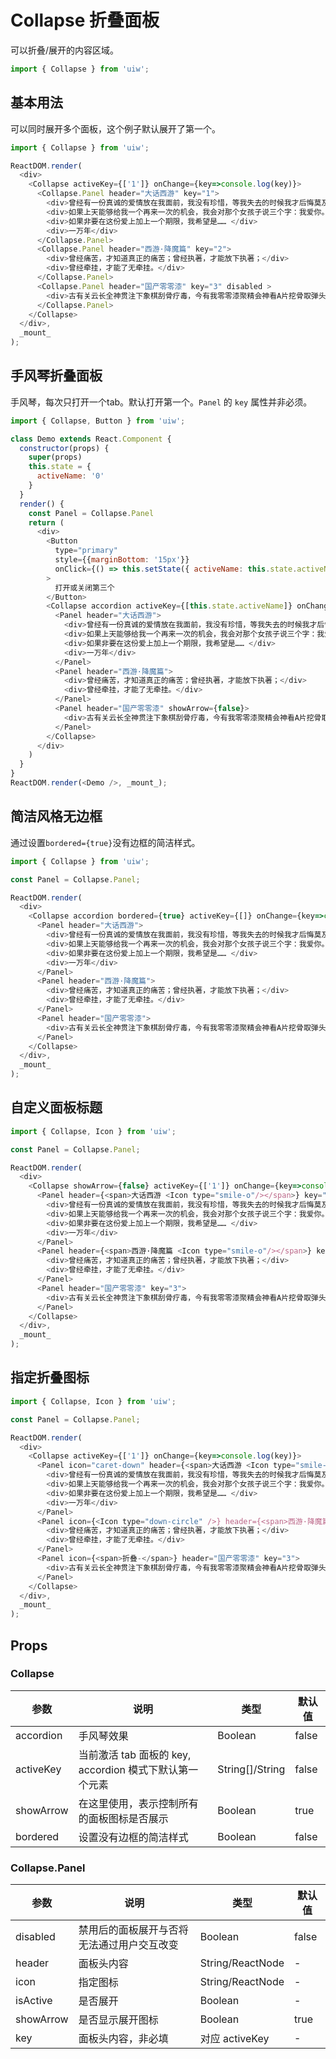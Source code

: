 Collapse 折叠面板
===

可以折叠/展开的内容区域。

```jsx
import { Collapse } from 'uiw';
```

## 基本用法

可以同时展开多个面板，这个例子默认展开了第一个。

<!--DemoStart,bgWhite,codePen--> 
```js
import { Collapse } from 'uiw';

ReactDOM.render(
  <div>
    <Collapse activeKey={['1']} onChange={key=>console.log(key)}>
      <Collapse.Panel header="大话西游" key="1">
        <div>曾经有一份真诚的爱情放在我面前，我没有珍惜，等我失去的时候我才后悔莫及，人世间最痛苦的事莫过于此。 </div>
        <div>如果上天能够给我一个再来一次的机会，我会对那个女孩子说三个字：我爱你。 </div>
        <div>如果非要在这份爱上加上一个期限，我希望是…… </div>
        <div>一万年</div>
      </Collapse.Panel>
      <Collapse.Panel header="西游·降魔篇" key="2">
        <div>曾经痛苦，才知道真正的痛苦；曾经执著，才能放下执著；</div>
        <div>曾经牵挂，才能了无牵挂。</div>
      </Collapse.Panel>
      <Collapse.Panel header="国产零零漆" key="3" disabled >
        <div>古有关云长全神贯注下象棋刮骨疗毒，今有我零零漆聚精会神看A片挖骨取弹头。</div>
      </Collapse.Panel>
    </Collapse>
  </div>,
  _mount_
);
```
<!--End-->

## 手风琴折叠面板

手风琴，每次只打开一个tab。默认打开第一个。`Panel` 的 `key` 属性并非必须。

<!--DemoStart,bgWhite,codePen--> 
```js
import { Collapse, Button } from 'uiw';

class Demo extends React.Component {
  constructor(props) {
    super(props)
    this.state = {
      activeName: '0'
    }
  }
  render() {
    const Panel = Collapse.Panel
    return (
      <div>
        <Button
          type="primary"
          style={{marginBottom: '15px'}}
          onClick={() => this.setState({ activeName: this.state.activeName === '2'?'':'2' })}
        >
          打开或关闭第三个
        </Button>
        <Collapse accordion activeKey={[this.state.activeName]} onChange={key=>console.log(key)}>
          <Panel header="大话西游">
            <div>曾经有一份真诚的爱情放在我面前，我没有珍惜，等我失去的时候我才后悔莫及，人世间最痛苦的事莫过于此。 </div>
            <div>如果上天能够给我一个再来一次的机会，我会对那个女孩子说三个字：我爱你。 </div>
            <div>如果非要在这份爱上加上一个期限，我希望是…… </div>
            <div>一万年</div>
          </Panel>
          <Panel header="西游·降魔篇">
            <div>曾经痛苦，才知道真正的痛苦；曾经执著，才能放下执著；</div>
            <div>曾经牵挂，才能了无牵挂。</div>
          </Panel>
          <Panel header="国产零零漆" showArrow={false}>
            <div>古有关云长全神贯注下象棋刮骨疗毒，今有我零零漆聚精会神看A片挖骨取弹头。</div>
          </Panel>
        </Collapse>
      </div>
    )
  }
}
ReactDOM.render(<Demo />, _mount_);
```
<!--End-->

## 简洁风格无边框

通过设置`bordered={true}`没有边框的简洁样式。

<!--DemoStart,bgWhite,codePen--> 
```js
import { Collapse } from 'uiw';

const Panel = Collapse.Panel;

ReactDOM.render(
  <div>
    <Collapse accordion bordered={true} activeKey={[]} onChange={key=>console.log(key)}>
      <Panel header="大话西游">
        <div>曾经有一份真诚的爱情放在我面前，我没有珍惜，等我失去的时候我才后悔莫及，人世间最痛苦的事莫过于此。 </div>
        <div>如果上天能够给我一个再来一次的机会，我会对那个女孩子说三个字：我爱你。 </div>
        <div>如果非要在这份爱上加上一个期限，我希望是…… </div>
        <div>一万年</div>
      </Panel>
      <Panel header="西游·降魔篇">
        <div>曾经痛苦，才知道真正的痛苦；曾经执著，才能放下执著；</div>
        <div>曾经牵挂，才能了无牵挂。</div>
      </Panel>
      <Panel header="国产零零漆">
        <div>古有关云长全神贯注下象棋刮骨疗毒，今有我零零漆聚精会神看A片挖骨取弹头。</div>
      </Panel>
    </Collapse>
  </div>,
  _mount_
);
```
<!--End-->

## 自定义面板标题

<!--DemoStart,bgWhite,codePen--> 
```js
import { Collapse, Icon } from 'uiw';

const Panel = Collapse.Panel;

ReactDOM.render(
  <div>
    <Collapse showArrow={false} activeKey={['1']} onChange={key=>console.log(key)}>
      <Panel header={<span>大话西游 <Icon type="smile-o"/></span>} key="1">
        <div>曾经有一份真诚的爱情放在我面前，我没有珍惜，等我失去的时候我才后悔莫及，人世间最痛苦的事莫过于此。 </div>
        <div>如果上天能够给我一个再来一次的机会，我会对那个女孩子说三个字：我爱你。 </div>
        <div>如果非要在这份爱上加上一个期限，我希望是…… </div>
        <div>一万年</div>
      </Panel>
      <Panel header={<span>西游·降魔篇 <Icon type="smile-o"/></span>} key="2">
        <div>曾经痛苦，才知道真正的痛苦；曾经执著，才能放下执著；</div>
        <div>曾经牵挂，才能了无牵挂。</div>
      </Panel>
      <Panel header="国产零零漆" key="3">
        <div>古有关云长全神贯注下象棋刮骨疗毒，今有我零零漆聚精会神看A片挖骨取弹头。</div>
      </Panel>
    </Collapse>
  </div>,
  _mount_
);
```
<!--End-->

## 指定折叠图标

<!--DemoStart,bgWhite,codePen--> 
```js
import { Collapse, Icon } from 'uiw';

const Panel = Collapse.Panel;

ReactDOM.render(
  <div>
    <Collapse activeKey={['1']} onChange={key=>console.log(key)}>
      <Panel icon="caret-down" header={<span>大话西游 <Icon type="smile-o"/></span>} key="1">
        <div>曾经有一份真诚的爱情放在我面前，我没有珍惜，等我失去的时候我才后悔莫及，人世间最痛苦的事莫过于此。 </div>
        <div>如果上天能够给我一个再来一次的机会，我会对那个女孩子说三个字：我爱你。 </div>
        <div>如果非要在这份爱上加上一个期限，我希望是…… </div>
        <div>一万年</div>
      </Panel>
      <Panel icon={<Icon type="down-circle" />} header={<span>西游·降魔篇 <Icon type="smile-o"/></span>} key="2">
        <div>曾经痛苦，才知道真正的痛苦；曾经执著，才能放下执著；</div>
        <div>曾经牵挂，才能了无牵挂。</div>
      </Panel>
      <Panel icon={<span>折叠-</span>} header="国产零零漆" key="3">
        <div>古有关云长全神贯注下象棋刮骨疗毒，今有我零零漆聚精会神看A片挖骨取弹头。</div>
      </Panel>
    </Collapse>
  </div>,
  _mount_
);
```
<!--End-->

## Props

### Collapse

| 参数      | 说明    | 类型      |  默认值   |
|--------- |-------- |---------- |-------- |
| accordion | 手风琴效果 | Boolean | false |
| activeKey | 当前激活 tab 面板的 key, accordion 模式下默认第一个元素 | String[]/String | false |
| showArrow | 在这里使用，表示控制所有的面板图标是否展示 | Boolean | true |
| bordered | 设置没有边框的简洁样式 | Boolean | false |

### Collapse.Panel

| 参数      | 说明    | 类型      |  默认值   |
|--------- |-------- |---------- |-------- |
| disabled | 禁用后的面板展开与否将无法通过用户交互改变 | Boolean | false |
| header | 面板头内容 | String/ReactNode | - |
| icon | 指定图标 | String/ReactNode | - |
| isActive | 是否展开 | Boolean | - |
| showArrow | 是否显示展开图标 | Boolean | true |
| key | 面板头内容，非必填 | 对应 activeKey | - |

